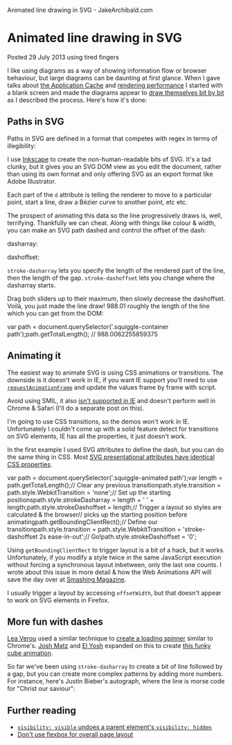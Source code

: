 Animated line drawing in SVG - JakeArchibald.com

# Animated line drawing in SVG

  Posted 29 July 2013 using tired fingers

I like using diagrams as a way of showing information flow or browser behaviour, but large diagrams can be daunting at first glance. When I gave talks about [the Application Cache](http://www.dailymotion.com/video/xwsc3y_application-cache-by-jake-archibald_tech) and [rendering performance](http://vimeo.com/69385032) I started with a blank screen and made the diagrams appear to [draw themselves bit by bit](http://vimeo.com/69385032#t=4m15s) as I described the process. Here's how it's done:

## Paths in SVG

Paths in SVG are defined in a format that competes with regex in terms of illegibility:

<path  fill="none"  stroke="deeppink"  stroke-width="14"  stroke-miterlimit="0"  d="M11.6 269s-19.7-42.4 6.06-68.2 48.5-6.06 59.1 12.1l-3.03 28.8 209-227s45.5-21.2 60.6 1.52c15.2 22.7-3.03 47-3.03 47l-225 229s33.1-12 48.5 7.58c50 63.6-50 97-62.1 37.9"/>

I use [Inkscape](http://inkscape.org/) to create the non-human-readable bits of SVG. It's a tad clunky, but it gives you an SVG DOM view as you edit the document, rather than using its own format and only offering SVG as an export format like Adobe Illustrator.

Each part of the `d` attribute is telling the renderer to move to a particular point, start a line, draw a Bézier curve to another point, etc etc.

The prospect of animating this data so the line progressively draws is, well, terrifying. Thankfully we can cheat. Along with things like colour & width, you can make an SVG path dashed and control the offset of the dash:

<path  stroke="#000"  stroke-width="4.3"  fill="none"  d="…"  stroke-dasharray=""  stroke-dashoffset="0.00"/>

 dasharray:

 dashoffset:

`stroke-dasharray` lets you specify the length of the rendered part of the line, then the length of the gap. `stroke-dashoffset` lets you change where the dasharray starts.

Drag both sliders up to their maximum, then slowly decrease the dashoffset. Voilà, you just made the line draw! 988.01 roughly the length of the line which you can get from the DOM:

var  path  =  document.querySelector('.squiggle-container path');path.getTotalLength();  // 988.0062255859375

## Animating it

The easiest way to animate SVG is using CSS animations or transitions. The downside is it doesn't work in IE, if you want IE support you'll need to use [`requestAnimationFrame`](https://developer.mozilla.org/en-US/docs/Web/API/window.requestAnimationFrame) and update the values frame by frame with script.

Avoid using SMIL, it also [isn't supported in IE](http://caniuse.com/#feat=svg-smil) and doesn't perform well in Chrome & Safari (I'll do a separate post on this).

I'm going to use CSS transitions, so the demos won't work in IE. Unfortunately I couldn't come up with a solid feature detect for transitions on SVG elements, IE has all the properties, it just doesn't work.

In the first example I used SVG attributes to define the dash, but you can do the same thing in CSS. Most [SVG presentational attributes have identical CSS properties](http://www.w3.org/TR/SVG/styling.html).

var  path  =  document.querySelector('.squiggle-animated path');var  length  =  path.getTotalLength();// Clear any previous transitionpath.style.transition  =  path.style.WebkitTransition  =  'none';// Set up the starting positionspath.style.strokeDasharray  =  length  +  ' '  +  length;path.style.strokeDashoffset  =  length;// Trigger a layout so styles are calculated & the browser// picks up the starting position before animatingpath.getBoundingClientRect();// Define our transitionpath.style.transition  =  path.style.WebkitTransition  =  'stroke-dashoffset 2s ease-in-out';// Go!path.style.strokeDashoffset  =  '0';

Using `getBoundingClientRect` to trigger layout is a bit of a hack, but it works. Unfortunately, if you modify a style twice in the same JavaScript execution without forcing a synchronous layout inbetween, only the last one counts. I wrote about this issue in more detail & how the Web Animations API will save the day over at [Smashing Magazine](http://coding.smashingmagazine.com/2013/03/04/animating-web-gonna-need-bigger-api/).

I usually trigger a layout by accessing `offsetWidth`, but that doesn't appear to work on SVG elements in Firefox.

## More fun with dashes

[Lea Verou](http://lea.verou.me/) used a similar technique to [create a loading spinner](http://dabblet.com/gist/6089395) similar to Chrome's. [Josh Matz](https://twitter.com/joshmatz) and [El Yosh](https://twitter.com/El_Yosh) expanded on this to create [this funky cube animation](http://dabblet.com/gist/6089409).

So far we've been using `stroke-dasharray` to create a bit of line followed by a gap, but you can create more complex patterns by adding more numbers. For instance, here's Justin Bieber's autograph, where the line is morse code for "Christ our saviour":

## Further reading

- [`visibility: visible` undoes a parent element's `visibility: hidden`](https://jakearchibald.com/2014/visible-undoes-hidden/)
- [Don't use flexbox for overall page layout](https://jakearchibald.com/2014/dont-use-flexbox-for-page-layout/)